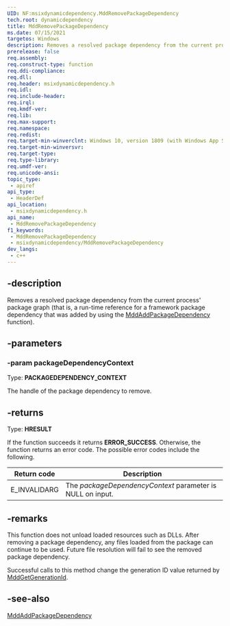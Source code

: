 ```yaml
---
UID: NF:msixdynamicdependency.MddRemovePackageDependency
tech.root: dynamicdependency
title: MddRemovePackageDependency
ms.date: 07/15/2021 
targetos: Windows
description: Removes a resolved package dependency from the current process' package graph (that is, a run-time reference for a framework package dependency that was added by using the MddAddPackageDependency function).
prerelease: false
req.assembly: 
req.construct-type: function
req.ddi-compliance: 
req.dll: 
req.header: msixdynamicdependency.h
req.idl: 
req.include-header: 
req.irql: 
req.kmdf-ver: 
req.lib: 
req.max-support: 
req.namespace: 
req.redist: 
req.target-min-winverclnt: Windows 10, version 1809 (with Windows App SDK 1.0 or later)
req.target-min-winversvr: 
req.target-type: 
req.type-library: 
req.umdf-ver: 
req.unicode-ansi: 
topic_type:
 - apiref
api_type:
 - HeaderDef
api_location:
 - msixdynamicdependency.h
api_name:
 - MddRemovePackageDependency
f1_keywords:
 - MddRemovePackageDependency
 - msixdynamicdependency/MddRemovePackageDependency
dev_langs:
 - c++
---
```


## -description

Removes a resolved package dependency from the current process' package graph (that is, a run-time reference for a framework package dependency that was added by using the [MddAddPackageDependency](nf-msixdynamicdependency-mddaddpackagedependency.md) function).

## -parameters

### -param packageDependencyContext

Type: **PACKAGEDEPENDENCY_CONTEXT**

The handle of the package dependency to remove.

## -returns

Type: **HRESULT**

If the function succeeds it returns **ERROR_SUCCESS**. Otherwise, the function returns an error code. The possible error codes include the following.

| Return code | Description |
|-------------|-------------|
| E_INVALIDARG | The *packageDependencyContext* parameter is NULL on input. |

## -remarks

This function does not unload loaded resources such as DLLs. After removing a package dependency, any files loaded from the package can continue
to be used. Future file resolution will fail to see the removed package dependency.

Successful calls to this method change the generation ID value returned by [MddGetGenerationId](nf-msixdynamicdependency-mddgetgenerationid.md).

## -see-also

[MddAddPackageDependency](nf-msixdynamicdependency-mddaddpackagedependency.md)